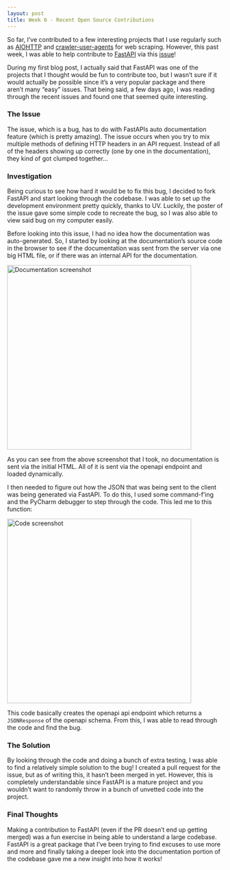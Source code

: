 ```yaml
---
layout: post
title: Week 6 - Recent Open Source Contributions
---
```


So far, I’ve contributed to a few interesting projects that I use regularly such as [AIOHTTP](https://docs.aiohttp.org/en/stable/) and [crawler-user-agents](https://github.com/monperrus/crawler-user-agents) for web scraping. However, this past week, I was able to help contribute to [FastAPI](https://fastapi.tiangolo.com/) via this [issue](https://github.com/fastapi/fastapi/issues/13400#issuecomment-2686580076)! 

<!--more-->

During my first blog post, I actually said that FastAPI was one of the projects that I thought would be fun to contribute too, but I wasn’t sure if it would actually be possible since it’s a very popular package and there aren’t many “easy” issues. That being said, a few days ago, I was reading through the recent issues and found one that seemed quite interesting.

### The Issue

The issue, which is a bug, has to do with FastAPIs auto documentation feature (which is pretty amazing). The issue occurs when you try to mix multiple methods of defining HTTP headers in an API request. Instead of all of the headers showing up correctly (one by one in the documentation), they kind of got clumped together…

### Investigation

Being curious to see how hard it would be to fix this bug, I decided to fork FastAPI and start looking through the codebase. I was able to set up the development environment pretty quickly, thanks to UV. Luckily, the poster of the issue gave some simple code to recreate the bug, so I was also able to view said bug on my computer easily. 

Before looking into this issue, I had no idea how the documentation was auto-generated. So, I started by looking at the documentation’s source code in the browser to see if the documentation was sent from the server via one big HTML file, or if there was an internal API for the documentation.

<img width="430px" src="/jpjacobpadilla-weekly/images/week6-image1.jpg" alt="Documentation screenshot">

As you can see from the above screenshot that I took, no documentation is sent via the initial HTML. All of it is sent via the openapi endpoint and loaded dynamically.

I then needed to figure out how the JSON that was being sent to the client was being generated via FastAPI. To do this, I used some command-f’ing and the PyCharm debugger to step through the code. This led me to this function:

<img width="430px" src="/jpjacobpadilla-weekly/images/week6-image2.jpg" alt="Code screenshot">

This code basically creates the openapi api endpoint which returns a `JSONResponse` of the openapi schema. From this, I was able to read through the code and find the bug.

### The Solution

By looking through the code and doing a bunch of extra testing, I was able to find a relatively simple solution to the bug! I created a pull request for the issue, but as of writing this, it hasn’t been merged in yet. However, this is completely understandable since FastAPI is a mature project and you wouldn’t want to randomly throw in a bunch of unvetted code into the project.

### Final Thoughts

Making a contribution to FastAPI (even if the PR doesn’t end up getting merged) was a fun exercise in being able to understand a large codebase. FastAPI is a great package that I’ve been trying to find excuses to use more and more and finally taking a deeper look into the documentation portion of the codebase gave me a new insight into how it works!
